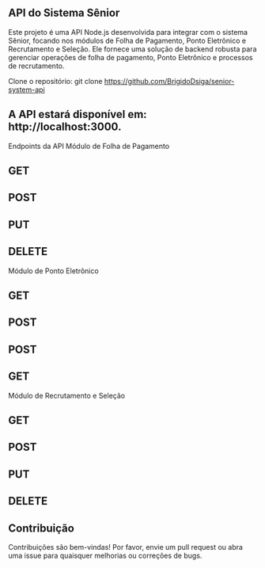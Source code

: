 ## API do Sistema Sênior
Este projeto é uma API Node.js desenvolvida para integrar com o sistema Sênior, focando nos módulos de Folha de Pagamento, 
Ponto Eletrônico e Recrutamento e Seleção. Ele fornece uma solução de backend robusta para gerenciar operações de folha de pagamento,
Ponto Eletrônico e processos de recrutamento.

Clone o repositório: git clone <https://github.com/BrigidoDsiga/senior-system-api>

## A API estará disponível em: http://localhost:3000.

Endpoints da API
Módulo de Folha de Pagamento
## GET
## POST 
## PUT 
## DELETE 

Módulo de Ponto Eletrônico
## GET 
## POST 
## POST 
## GET 

Módulo de Recrutamento e Seleção
## GET 
## POST 
## PUT 
## DELETE 

## Contribuição
Contribuições são bem-vindas! Por favor, envie um pull request ou abra uma issue para quaisquer melhorias ou correções de bugs.

